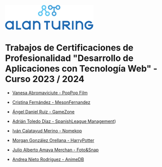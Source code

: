 <img height="80px" src="alan_turing_recortado.png">

# Trabajos de Certificaciones de Profesionalidad "Desarrollo de Aplicaciones con Tecnología Web" - Curso 2023 / 2024

* [Vanesa Abromaviciute - PopPop Film](https://github.com/VanesaAbromaviciute/crud-popfilm)
* [Cristina Fernández - MesonFernandez](https://github.com/CristinaFdezFdez/MesonFernandez)
* [Ángel Daniel Ruiz - GameZone](https://github.com/AngelDanielRuizMontes/gamezone)

* [Adrián Toledo Díaz - SpanishLeague Management](https://github.com/AdrianToledoDiaz/CRUD-SpanishLeague))
* [Iván Calatayud Merino - Nomekop](https://github.com/Icame05/Nomekop.git)
* [Morgan González Orellana - HarryPotter ](https://github.com/esthergonzalezorellana/proyectofinalcertificacion)
* [Julio Alberto Amaya  Merchan - Foto&Snap ](www.loquesea.com)
* [Andrea Nieto Rodríguez - AnimeDB](https://github.com/Andy2927/AnimeDB)
